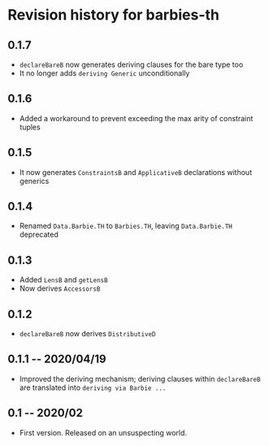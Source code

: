# Revision history for barbies-th

## 0.1.7

* `declareBareB` now generates deriving clauses for the bare type too
* It no longer adds `deriving Generic` unconditionally

## 0.1.6

* Added a workaround to prevent exceeding the max arity of constraint tuples

## 0.1.5

* It now generates `ConstraintsB` and `ApplicativeB` declarations without generics

## 0.1.4

* Renamed `Data.Barbie.TH` to `Barbies.TH`, leaving `Data.Barbie.TH` deprecated

## 0.1.3

* Added `LensB` and `getLensB`
* Now derives `AccessorsB`

## 0.1.2

* `declareBareB` now derives `DistributiveD`

## 0.1.1 -- 2020/04/19

* Improved the deriving mechanism; deriving clauses within `declareBareB` are translated into `deriving via Barbie ...`

## 0.1 -- 2020/02

* First version. Released on an unsuspecting world.
